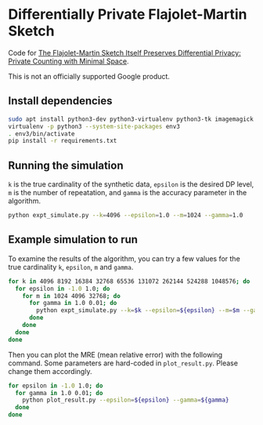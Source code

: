 # Differentially Private Flajolet-Martin Sketch

Code for [The Flajolet-Martin Sketch Itself Preserves Differential Privacy: Private Counting with Minimal Space](https://papers.nips.cc/paper/2020/file/e3019767b1b23f82883c9850356b71d6-Paper.pdf).

This is not an officially supported Google product.


## Install dependencies
```bash
sudo apt install python3-dev python3-virtualenv python3-tk imagemagick
virtualenv -p python3 --system-site-packages env3
. env3/bin/activate
pip install -r requirements.txt
```

## Running the simulation
`k` is the true cardinality of the synthetic data, `epsilon` is the desired DP level, `m` is the number of repeatation, and `gamma` is the accuracy parameter in the algorithm.
```bash
python expt_simulate.py --k=4096 --epsilon=1.0 --m=1024 --gamma=1.0
```

## Example simulation to run
To examine the results of the algorithm, you can try a few values for the true cardinality `k`, `epsilon`, `m` and `gamma`. 
```bash
for k in 4096 8192 16384 32768 65536 131072 262144 524288 1048576; do
  for epsilon in -1.0 1.0; do
    for m in 1024 4096 32768; do
      for gamma in 1.0 0.01; do
        python expt_simulate.py --k=$k --epsilon=${epsilon} --m=$m --gamma=${gamma} 
      done
    done
  done
done
```

Then you can plot the MRE (mean relative error) with the following command. Some parameters are hard-coded in `plot_result.py`. Please change them accordingly.
```bash
for epsilon in -1.0 1.0; do
  for gamma in 1.0 0.01; do
    python plot_result.py --epsilon=${epsilon} --gamma=${gamma} 
  done
done
```